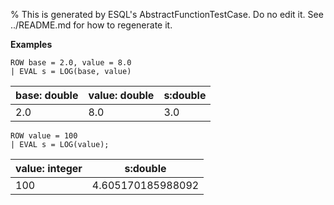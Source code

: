 % This is generated by ESQL's AbstractFunctionTestCase. Do no edit it. See ../README.md for how to regenerate it.

**Examples**

```esql
ROW base = 2.0, value = 8.0
| EVAL s = LOG(base, value)
```

| base: double | value: double | s:double |
| --- | --- | --- |
| 2.0 | 8.0 | 3.0 |

```esql
ROW value = 100
| EVAL s = LOG(value);
```

| value: integer | s:double |
| --- | --- |
| 100 | 4.605170185988092 |


